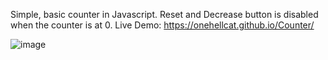 Simple, basic counter in Javascript.
Reset and Decrease button is disabled when the counter is at 0.
Live Demo:
https://onehellcat.github.io/Counter/

![image](https://github.com/onehellcat/Counter/assets/43723078/69905823-a8a9-4c2f-9245-f84a29eb796a)

